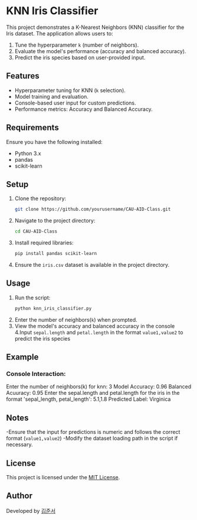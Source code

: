 
# KNN Iris Classifier

This project demonstrates a K-Nearest Neighbors (KNN) classifier for the Iris dataset. The application allows users to:
1. Tune the hyperparameter `k` (number of neighbors).
2. Evaluate the model's performance (accuracy and balanced accuracy).
3. Predict the iris species based on user-provided input.

## Features
- Hyperparameter tuning for KNN (`k` selection).
- Model training and evaluation.
- Console-based user input for custom predictions.
- Performance metrics: Accuracy and Balanced Accuracy.

## Requirements
Ensure you have the following installed:
- Python 3.x
- pandas
- scikit-learn

## Setup
1. Clone the repository:
   ```bash
   git clone https://github.com/yourusername/CAU-AID-Class.git
   ```
2. Navigate to the project directory:
   ```bash
   cd CAU-AID-Class
   ```
3. Install required libraries:
   ```bash
   pip install pandas scikit-learn
   ```
4. Ensure the `iris.csv` dataset is available in the project directory.

## Usage 
1. Run the script:
    ```bash
    python knn_iris_classifier.py
    ```
3. Enter the number of neighbors(`k`) when prompted.
4. View the model's accuracy and balanced accuracy in the console
4.Input `sepal.length` and `petal.length` in the format `value1,value2` to predict the iris species

## Example
### Console Interaction:

 Enter the number of neighbors(k) for knn: 3
 Model Accuracy: 0.96
 Balanced Acuuracy: 0.95
 Enter the sepal.length and petal.length for the iris in the format 'sepal_length, petal_length': 5.1,1.8
 Predicted Label: Virginica

## Notes

-Ensure that the input for predictions is numeric and follows the correct format (`value1,value2`)
-Modify the dataset loading path in the script if necessary.

## License
This project is licensed under the [MIT License](mit).

## Author
Developed by [김준서](가가가)
